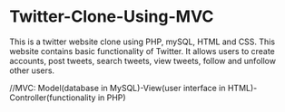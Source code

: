 # Twitter-Clone-Using-MVC
This is a twitter website clone using PHP, mySQL, HTML and CSS. This website contains basic functionality of Twitter. It allows users to create accounts, post tweets, search tweets, view tweets, follow and unfollow other users. 

//MVC: Model(database in MySQL)-View(user interface in HTML)-Controller(functionality in PHP)
